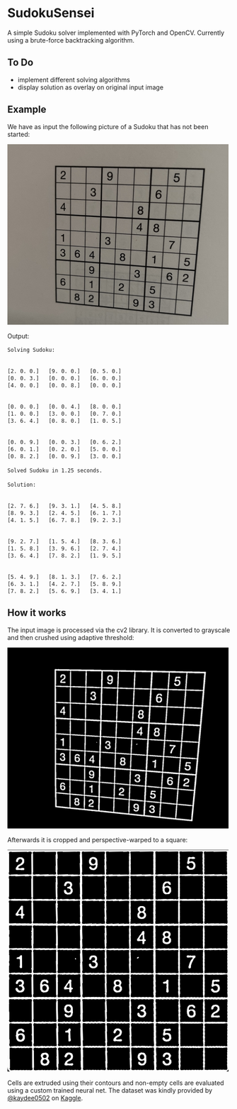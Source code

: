 # SudokuSensei

A simple Sudoku solver implemented with PyTorch and OpenCV.
Currently using a brute-force backtracking algorithm.

## To Do
  - implement different solving algorithms
  - display solution as overlay on original input image
  
## Example
  We have as input the following picture of a Sudoku that has not been started:
  
  <img src="test_images/sample_sudoku.jpeg" width="500">
  
 Output:
 ```
 Solving Sudoku:


[2. 0. 0.]   [9. 0. 0.]   [0. 5. 0.]
[0. 0. 3.]   [0. 0. 0.]   [6. 0. 0.]
[4. 0. 0.]   [0. 0. 8.]   [0. 0. 0.]


[0. 0. 0.]   [0. 0. 4.]   [8. 0. 0.]
[1. 0. 0.]   [3. 0. 0.]   [0. 7. 0.]
[3. 6. 4.]   [0. 8. 0.]   [1. 0. 5.]


[0. 0. 9.]   [0. 0. 3.]   [0. 6. 2.]
[6. 0. 1.]   [0. 2. 0.]   [5. 0. 0.]
[0. 8. 2.]   [0. 0. 9.]   [3. 0. 0.]

Solved Sudoku in 1.25 seconds.

Solution:


[2. 7. 6.]   [9. 3. 1.]   [4. 5. 8.]
[8. 9. 3.]   [2. 4. 5.]   [6. 1. 7.]
[4. 1. 5.]   [6. 7. 8.]   [9. 2. 3.]


[9. 2. 7.]   [1. 5. 4.]   [8. 3. 6.]
[1. 5. 8.]   [3. 9. 6.]   [2. 7. 4.]
[3. 6. 4.]   [7. 8. 2.]   [1. 9. 5.]


[5. 4. 9.]   [8. 1. 3.]   [7. 6. 2.]
[6. 3. 1.]   [4. 2. 7.]   [5. 8. 9.]
[7. 8. 2.]   [5. 6. 9.]   [3. 4. 1.]
   ```
   
## How it works
The input image is processed via the cv2 library. It is converted to grayscale and then crushed using adaptive threshold:

<img src="test_images/preprocessed/preprocess_1.png" width="500">

Afterwards it is cropped and perspective-warped to a square:

<img src="test_images/preprocessed/preprocess_2.png" width="500">

Cells are extruded using their contours and non-empty cells are evaluated using a custom trained neural net. The dataset was kindly provided by [@kaydee0502](https://github.com/kaydee0502) on [Kaggle](https://www.kaggle.com/datasets/kshitijdhama/printed-digits-dataset). 

